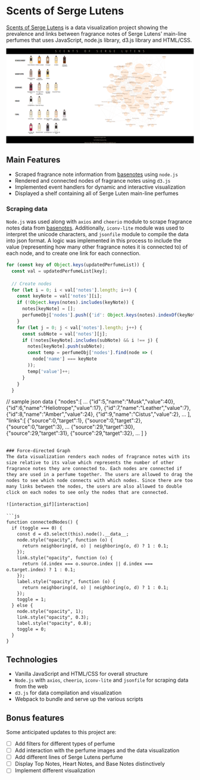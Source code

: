 # Scents of Serge Lutens

[Scents of Serge Lutens](http://scentsd3.com) is a data visualization project showing the prevalence and links between fragrance notes of Serge Lutens' main-line perfumes that uses JavaScript, node.js library, d3.js library and HTML/CSS.

![main page][main]

## Main Features

- Scraped fragrance note information from [basenotes](http://www.basenotes.net) using `node.js`
- Rendered and connected nodes of fragrance notes using `d3.js`
- Implemented event handlers for dynamic and interactive visualization
- Displayed a shelf containing all of Serge Luten main-line perfumes

### Scraping data

`Node.js` was used along with `axios` and `cheerio` module to scrape fragrance notes data from [basenotes](http://www.basenotes.net). Additionally, `iconv-lite` module was used to interpret the unicode characters, and `jsonfile` module to compile the data into json format. A logic was implemented in this process to include the value (representing how many other fragrance notes it is connected to) of each node, and to create one link for each connection.

```js
for (const key of Object.keys(updatedPerfumeList)) {
  const val = updatedPerfumeList[key];

  // Create nodes
  for (let i = 0; i < val['notes'].length; i++) {
    const keyNote = val['notes'][i];
    if (!Object.keys(notes).includes(keyNote)) {
      notes[keyNote] = [];
      perfumeObj['nodes'].push({'id': Object.keys(notes).indexOf(keyNote), 'name': keyNote, 'value': 0});
    }
    for (let j = 0; j < val['notes'].length; j++) {
      const subNote = val['notes'][j];
      if (!notes[keyNote].includes(subNote) && i !== j) {
        notes[keyNote].push(subNote);
        const temp = perfumeObj['nodes'].find(node => (
          node['name'] === keyNote
        ));
        temp['value']++;
      }
    }
  }
```


// sample json data
{ "nodes":[
  ...
  {"id":5,"name":"Musk","value":40},
  {"id":6,"name":"Heliotrope","value":17},
  {"id":7,"name":"Leather","value":7},
  {"id":8,"name":"Amber","value":24},
  {"id":9,"name":"Cistus","value":2},
  ...
  ],
 "links":[
   {"source":0,"target":1},
   {"source":0,"target":2},
   {"source":0,"target":3},
   ...
   {"source":29,"target":30},
   {"source":29,"target":31},
   {"source":29,"target":32},
   ...
  ]
}
```

### Force-directed Graph
The data visualization renders each nodes of fragrance notes with its size relative to its value which represents the number of other fragrance notes they are connected to. Each nodes are connected if they are used in a perfume together. The users are allowed to drag the nodes to see which node connects with which nodes. Since there are too many links between the nodes, the users are also allowed to double click on each nodes to see only the nodes that are connected.

![interaction_gif][interaction]

```js
function connectedNodes() {
  if (toggle === 0) {
    const d = d3.select(this).node().__data__;
    node.style("opacity", function (o) {
      return neighboring(d, o) | neighboring(o, d) ? 1 : 0.1;
    });
    link.style("opacity", function (o) {
      return (d.index === o.source.index || d.index === o.target.index) ? 1 : 0.1;
    });
    label.style("opacity", function (o) {
      return neighboring(d, o) | neighboring(o, d) ? 1 : 0.1;
    });
    toggle = 1;
  } else {
    node.style("opacity", 1);
    link.style("opacity", 0.3);
    label.style("opacity", 0.8);
    toggle = 0;
  }
}
```

## Technologies
- Vanilla JavaScript and HTML/CSS for overall structure
- `Node.js` with `axios`, `cheerio`, `iconv-lite` and `jsonfile` for scraping data from the web
- `d3.js` for data compilation and visualization
- Webpack to bundle and serve up the various scripts


## Bonus features

Some anticipated updates to this project are:

- [ ] Add filters for different types of perfume
- [ ] Add interaction with the perfume images and the data visualization
- [ ] Add different lines of Serge Lutens perfume
- [ ] Display Top Notes, Heart Notes, and Base Notes distinctively
- [ ] Implement different visualization

[main]: ./docs/main_page.png
[interaction_gif]: ./docs/interaction.gif
